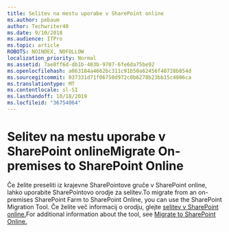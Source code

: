 ```yaml
---
title: Selitev na mestu uporabe v SharePoint online
ms.author: pebaum
author: Techwriter40
ms.date: 9/10/2018
ms.audience: ITPro
ms.topic: article
ROBOTS: NOINDEX, NOFOLLOW
localization_priority: Normal
ms.assetid: 7ae8ff6d-db1b-403b-9707-6fe6da75be92
ms.openlocfilehash: a063184a4662bc311c91b50a62456f40728b854d
ms.sourcegitcommit: 037331d71f06750d972c0b6278b23bb15c4806ca
ms.translationtype: MT
ms.contentlocale: sl-SI
ms.lasthandoff: 10/18/2019
ms.locfileid: "36754064"
---
```

# <a name="migrate-on-premises-to-sharepoint-online"></a><span data-ttu-id="80077-102">Selitev na mestu uporabe v SharePoint online</span><span class="sxs-lookup"><span data-stu-id="80077-102">Migrate On-premises to SharePoint Online</span></span>

<span data-ttu-id="80077-103">Če želite preseliti iz krajevne SharePointove gruče v SharePoint online, lahko uporabite SharePointovo orodje za selitev.</span><span class="sxs-lookup"><span data-stu-id="80077-103">To migrate from an on-premises SharePoint Farm to SharePoint Online, you can use the SharePoint Migration Tool.</span></span> <span data-ttu-id="80077-104">Če želite več informacij o orodju, glejte [selitev v SharePoint online.](https://go.microsoft.com/fwlink/?linkid=2019574)</span><span class="sxs-lookup"><span data-stu-id="80077-104">For additional information about the tool, see [Migrate to SharePoint Online.](https://go.microsoft.com/fwlink/?linkid=2019574)</span></span>
  

